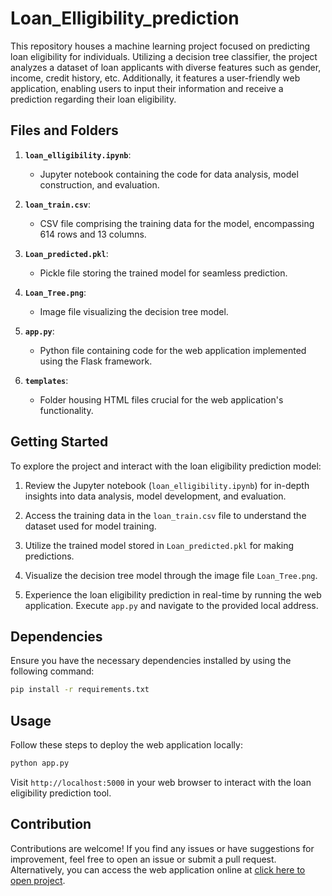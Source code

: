 # Loan_Elligibility_prediction

This repository houses a machine learning project focused on predicting loan eligibility for individuals. Utilizing a decision tree classifier, the project analyzes a dataset of loan applicants with diverse features such as gender, income, credit history, etc. Additionally, it features a user-friendly web application, enabling users to input their information and receive a prediction regarding their loan eligibility.

## Files and Folders

1. **`loan_elligibility.ipynb`**: 
    - Jupyter notebook containing the code for data analysis, model construction, and evaluation.

2. **`loan_train.csv`**: 
    - CSV file comprising the training data for the model, encompassing 614 rows and 13 columns.

3. **`Loan_predicted.pkl`**: 
    - Pickle file storing the trained model for seamless prediction.

4. **`Loan_Tree.png`**: 
    - Image file visualizing the decision tree model.

5. **`app.py`**: 
    - Python file containing code for the web application implemented using the Flask framework.

6. **`templates`**: 
    - Folder housing HTML files crucial for the web application's functionality.

## Getting Started

To explore the project and interact with the loan eligibility prediction model:

1. Review the Jupyter notebook (`loan_elligibility.ipynb`) for in-depth insights into data analysis, model development, and evaluation.

2. Access the training data in the `loan_train.csv` file to understand the dataset used for model training.

3. Utilize the trained model stored in `Loan_predicted.pkl` for making predictions.

4. Visualize the decision tree model through the image file `Loan_Tree.png`.

5. Experience the loan eligibility prediction in real-time by running the web application. Execute `app.py` and navigate to the provided local address.

## Dependencies

Ensure you have the necessary dependencies installed by using the following command:

```bash
pip install -r requirements.txt
```

## Usage

Follow these steps to deploy the web application locally:

```bash
python app.py
```

Visit `http://localhost:5000` in your web browser to interact with the loan eligibility prediction tool.

## Contribution

Contributions are welcome! If you find any issues or have suggestions for improvement, feel free to open an issue or submit a pull request.
Alternatively, you can access the web application online at [click here to open project](http://sairaju.pythonanywhere.com/).
